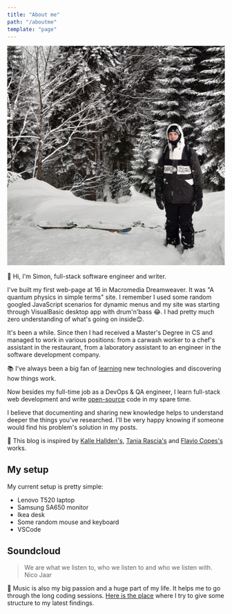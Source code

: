 ```yaml
---
title: "About me"
path: "/aboutme"
template: "page"
---
```


![../images/pages/aboutme/me_and_skis.jpg](../images/pages/aboutme/me_and_skis.jpg)

👋 Hi, I'm Simon, full-stack software engineer and writer.

I've built my first web-page at 16 in Macromedia Dreamweaver. It was "A quantum physics in simple terms" site. I remember I used some random googled JavaScript scenarios for dynamic menus and my site was starting through VisualBasic desktop app with drum'n'bass 😂. I had pretty much zero understanding of what's going on inside😊.

It's been a while. Since then I had received a Master's Degree in CS and managed to work in various positions: from a carwash worker to a chef's assistant in the restaurant, from a laboratory assistant to an engineer in the software development company.

📚 I've always been a big fan of [learning](https://www.simonbliznyuk.com/things-i-dont-know) new technologies and discovering how things work.

Now besides my full-time job as a DevOps & QA engineer, I learn full-stack web development and write [open-source](https://github.com/semaphore8) code in my spare time.

I believe that documenting and sharing new knowledge helps to understand deeper the things you've researched. I'll be very happy knowing if someone would find his problem's solution in my posts.

🙌 This blog is inspired by [Kalle Hallden's](https://www.youtube.com/channel/UCWr0mx597DnSGLFk1WfvSkQ/channels), [Tania Rascia's](https://www.taniarascia.com/)  and [Flavio Copes's](https://flaviocopes.com/) works.

## My setup

My current setup is pretty simple:

- Lenovo T520 laptop
- Samsung SA650 monitor
- Ikea desk
- Some random mouse and keyboard
- VSCode

## Soundcloud

> We are what we listen to, who we listen to and who we listen with. Nico Jaar

🎷 Music is also my big passion and a huge part of my life. It helps me to go through the long coding sessions. [Here is the place](https://soundcloud.com/steamysunnyspace) where I try to give some structure to my latest findings.
